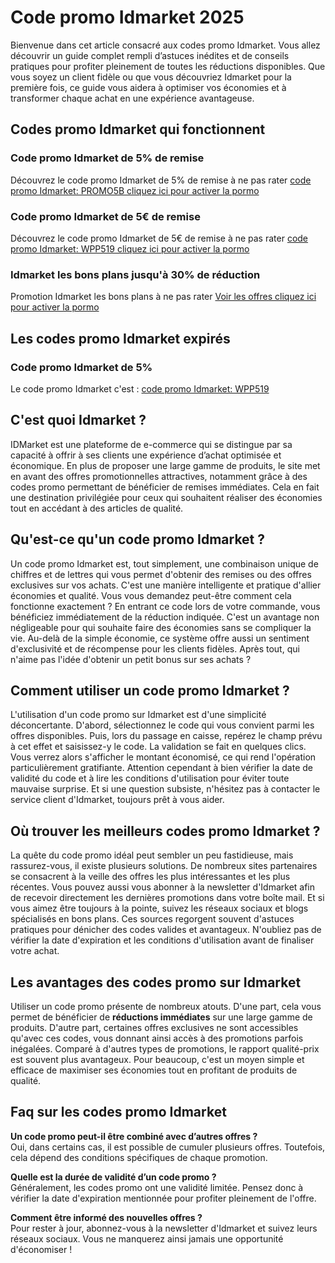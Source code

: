 # Code promo Idmarket 2025
Bienvenue dans cet article consacré aux codes promo Idmarket. Vous allez découvrir un guide complet rempli d’astuces inédites et de conseils pratiques pour profiter pleinement de toutes les réductions disponibles. Que vous soyez un client fidèle ou que vous découvriez Idmarket pour la première fois, ce guide vous aidera à optimiser vos économies et à transformer chaque achat en une expérience avantageuse.

## Codes promo Idmarket qui fonctionnent

### Code promo Idmarket de 5% de remise
Découvrez le code promo Idmarket de 5% de remise à ne pas rater [code promo Idmarket: PROMO5B cliquez ici pour activer la pormo](https://www.servicevie.com/codepromoidmarket "code promo idmarket")

### Code promo Idmarket de 5€ de remise
Découvrez le code promo Idmarket de 5€ de remise à ne pas rater [code promo Idmarket: WPP519 cliquez ici pour activer la pormo](https://www.servicevie.com/codepromoidmarket "code promo idmarket")

### Idmarket les bons plans jusqu'à 30% de réduction
Promotion Idmarket les bons plans à ne pas rater [Voir les offres cliquez ici pour activer la pormo](https://www.servicevie.com/codepromoidmarket "code promo idmarket")

## Les codes promo Idmarket expirés

### Code promo Idmarket de 5% 
Le code promo Idmarket c'est : [code promo Idmarket: WPP519](https://www.servicevie.com/codepromoidmarket "code promo idmarket")

## C'est quoi Idmarket ?
IDMarket est une plateforme de e-commerce qui se distingue par sa capacité à offrir à ses clients une expérience d’achat optimisée et économique. En plus de proposer une large gamme de produits, le site met en avant des offres promotionnelles attractives, notamment grâce à des codes promo permettant de bénéficier de remises immédiates. Cela en fait une destination privilégiée pour ceux qui souhaitent réaliser des économies tout en accédant à des articles de qualité.

## Qu'est-ce qu'un code promo Idmarket ?
Un code promo Idmarket est, tout simplement, une combinaison unique de chiffres et de lettres qui vous permet d'obtenir des remises ou des offres exclusives sur vos achats. C'est une manière intelligente et pratique d'allier économies et qualité. Vous vous demandez peut-être comment cela fonctionne exactement ? En entrant ce code lors de votre commande, vous bénéficiez immédiatement de la réduction indiquée. C'est un avantage non négligeable pour qui souhaite faire des économies sans se compliquer la vie.
Au-delà de la simple économie, ce système offre aussi un sentiment d'exclusivité et de récompense pour les clients fidèles. Après tout, qui n'aime pas l'idée d'obtenir un petit bonus sur ses achats ?

## Comment utiliser un code promo Idmarket ?
L'utilisation d'un code promo sur Idmarket est d'une simplicité déconcertante. D'abord, sélectionnez le code qui vous convient parmi les offres disponibles. Puis, lors du passage en caisse, repérez le champ prévu à cet effet et saisissez-y le code.
La validation se fait en quelques clics. Vous verrez alors s'afficher le montant économisé, ce qui rend l'opération particulièrement gratifiante. Attention cependant à bien vérifier la date de validité du code et à lire les conditions d'utilisation pour éviter toute mauvaise surprise. Et si une question subsiste, n'hésitez pas à contacter le service client d'Idmarket, toujours prêt à vous aider.

## Où trouver les meilleurs codes promo Idmarket ?
La quête du code promo idéal peut sembler un peu fastidieuse, mais rassurez-vous, il existe plusieurs solutions. De nombreux sites partenaires se consacrent à la veille des offres les plus intéressantes et les plus récentes. Vous pouvez aussi vous abonner à la newsletter d'Idmarket afin de recevoir directement les dernières promotions dans votre boîte mail.
Et si vous aimez être toujours à la pointe, suivez les réseaux sociaux et blogs spécialisés en bons plans. Ces sources regorgent souvent d'astuces pratiques pour dénicher des codes valides et avantageux. N'oubliez pas de vérifier la date d'expiration et les conditions d'utilisation avant de finaliser votre achat.

## Les avantages des codes promo sur Idmarket
Utiliser un code promo présente de nombreux atouts. D'une part, cela vous permet de bénéficier de **réductions immédiates** sur une large gamme de produits. D'autre part, certaines offres exclusives ne sont accessibles qu'avec ces codes, vous donnant ainsi accès à des promotions parfois inégalées.
Comparé à d'autres types de promotions, le rapport qualité-prix est souvent plus avantageux. Pour beaucoup, c'est un moyen simple et efficace de maximiser ses économies tout en profitant de produits de qualité.

## Faq sur les codes promo Idmarket

**Un code promo peut-il être combiné avec d’autres offres ?**  
Oui, dans certains cas, il est possible de cumuler plusieurs offres. Toutefois, cela dépend des conditions spécifiques de chaque promotion.

**Quelle est la durée de validité d’un code promo ?**  
Généralement, les codes promo ont une validité limitée. Pensez donc à vérifier la date d'expiration mentionnée pour profiter pleinement de l'offre.

**Comment être informé des nouvelles offres ?**  
Pour rester à jour, abonnez-vous à la newsletter d'Idmarket et suivez leurs réseaux sociaux. Vous ne manquerez ainsi jamais une opportunité d'économiser !
